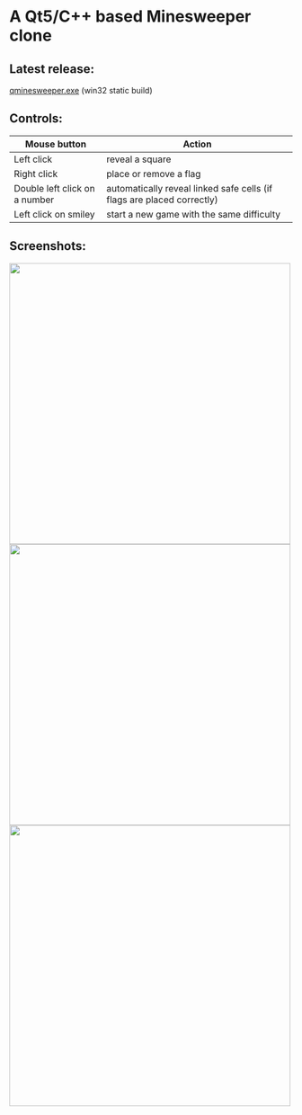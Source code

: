 A Qt5/C++ based Minesweeper clone
=================================

Latest release:
---------------
[qminesweeper.exe](https://github.com/q-g-j/qminesweeper/releases/download/latest/qminesweeper.exe) (win32 static build)

Controls:
---------

|Mouse button|Action|
|-----------|------|
|Left click|reveal a square|
|Right click|place or remove a flag|
|Double left click on a number|automatically reveal linked safe cells (if flags are placed correctly) |
|Left click on smiley|start a new game with the same difficulty|

Screenshots:
-----------

<img src="https://github.com/q-g-j/qminesweeper/raw/master/screenshots/screenshot_game.jpg" width="500">

<img src="https://github.com/q-g-j/qminesweeper/raw/master/screenshots/screenshot_lost.jpg" width="500">

<img src="https://github.com/q-g-j/qminesweeper/raw/master/screenshots/screenshot_won.jpg" width="500">
